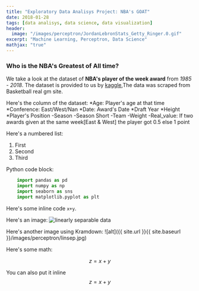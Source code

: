 ```yaml
---
title: "Exploratory Data Analisys Project: NBA's GOAT"
date: 2018-01-28
tags: [data analisys, data science, data visualization]
header:
  image: "/images/perceptron/JordanLebronStats_Getty_Ringer.0.gif"
excerpt: "Machine Learning, Perceptron, Data Science"
mathjax: "true"
---
```

### Who is the NBA's Greatest of All time? 

We take a look at the dataset of **NBA's player of the week award** from *1985 - 2018*.
The dataset is provided to us by [kaggle](kaggle.com),The data was scraped from Basketball real gm site.


Here's the column of the dataset:
*Age: Player's age at that time
*Conference: East/West/Nan
*Date: Award's Date
*Draft Year
*Height
*Player's Position
-Season
-Season Short
-Team
-Weight
-Real_value: If two awards given at the same week[East & West] the player got 0.5 else 1 point

Here's a numbered list:
1. First
2. Second
3. Third

Python code block:
```python
	import pandas as pd
	import numpy as np
	import seaborn as sns
	import matplotlib.pyplot as plt
```


Here's some inline code `x+y`.

Here's an image:
<img src="{{ site.url }}{{ site.baseurl }}/images/perceptron/linsep.jpg" alt="linearly separable data">

Here's another image using Kramdown:
![alt]({{ site.url }}{{ site.baseurl }}/images/perceptron/linsep.jpg)

Here's some math:

$$z=x+y$$

You can also put it inline $$z=x+y$$
